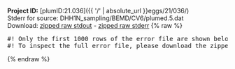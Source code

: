 **Project ID:** [plumID:21.036]({{ '/' | absolute_url }}eggs/21/036/)  
Stderr for source:  DHH1N_sampling/BEMD/CV6/plumed.5.dat   
Download: [zipped raw stdout](plumed.5.dat.plumed.stdout.txt.zip) - [zipped raw stderr](plumed.5.dat.plumed.stderr.txt.zip) 
{% raw %}
<pre>
#! Only the first 1000 rows of the error file are shown below
#! To inspect the full error file, please download the zipped raw stderr file above
</pre>
{% endraw %}
